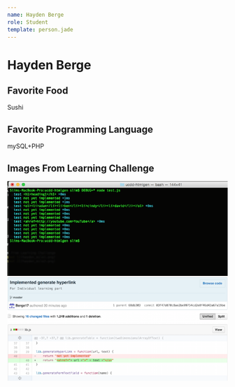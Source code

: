 ```yaml
---
name: Hayden Berge
role: Student
template: person.jade
---
```


Hayden Berge
=======

## Favorite Food

Sushi

## Favorite Programming Language

mySQL+PHP

## Images From Learning Challenge
![Screenshot 1](hayden_mile1.png)
![Screenshot 2](hayden_mile2.png)
